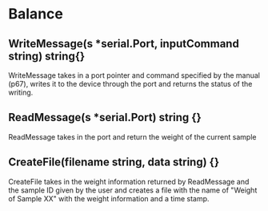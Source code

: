 # Balance
## WriteMessage(s *serial.Port, inputCommand string) string{}
WriteMessage takes in a port pointer and command specified by the manual (p67), writes it to the device through the port and returns the status of the writing.
## ReadMessage(s *serial.Port) string {}
ReadMessage takes in the port and return the weight of the current sample
## CreateFile(filename string, data string) {}
CreateFile takes in the weight information returned by ReadMessage and the sample ID given by the user and creates a file with the name of "Weight of Sample XX" with the weight information and a time stamp.
